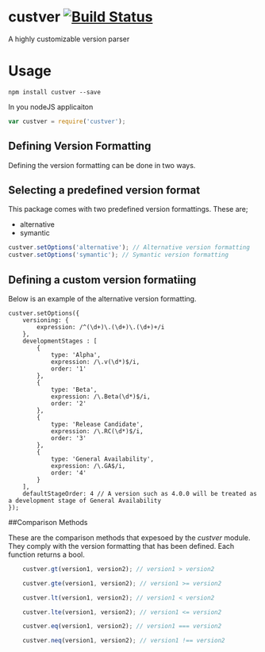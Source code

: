 # custver [![Build Status](https://travis-ci.org/muhammaddadu/custver.svg)](https://travis-ci.org/muhammaddadu/custver)
A highly customizable version parser

# Usage

```
npm install custver --save
```

In you nodeJS applicaiton
```JavaScript
var custver = require('custver');
```

## Defining Version Formatting
Defining the version formatting can be done in two ways.

## Selecting a predefined version format
This package comes with two predefined version formattings. These are;
- alternative
- symantic

```JavaScript
custver.setOptions('alternative'); // Alternative version formatting
custver.setOptions('symantic'); // Symantic version formatting
```

## Defining a custom version formatiing
Below is an example of the alternative version formatting.

```
custver.setOptions({
	versioning: {
		expression: /^(\d+)\.(\d+)\.(\d+)+/i
	},
	developmentStages : [
		{
			type: 'Alpha',
			expression: /\.v(\d*)$/i,
			order: '1'
		},
		{
			type: 'Beta',
			expression: /\.Beta(\d*)$/i,
			order: '2'
		},
		{
			type: 'Release Candidate',
			expression: /\.RC(\d*)$/i,
			order: '3'
		},
		{
			type: 'General Availability',
			expression: /\.GA$/i,
			order: '4'
		}
	],
	defaultStageOrder: 4 // A version such as 4.0.0 will be treated as a development stage of General Availability
});
```

##Comparison Methods

These are the comparison methods that expesoed by the _custver_ module. They comply with the version formatting that has been defined. Each function returns a bool.

```JavaScript
	custver.gt(version1, version2); // version1 > version2
```

```JavaScript
	custver.gte(version1, version2); // version1 >= version2
```

```JavaScript
	custver.lt(version1, version2); // version1 < version2
```

```JavaScript
	custver.lte(version1, version2); // version1 <= version2
```

```JavaScript
	custver.eq(version1, version2); // version1 === version2
```

```JavaScript
	custver.neq(version1, version2); // version1 !== version2
```